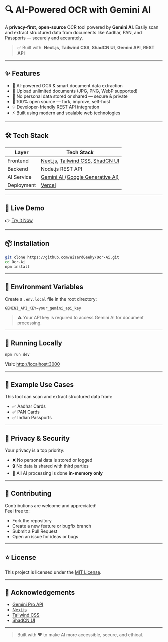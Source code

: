 
# 🔍 AI-Powered OCR with Gemini AI

A **privacy-first**, **open-source** OCR tool powered by **Gemini AI**. Easily scan and extract structured data from documents like Aadhar, PAN, and Passports — securely and accurately.

> ✅ Built with: **Next.js**, **Tailwind CSS**, **ShadCN UI**, **Gemini API**, **REST API**

---

## ✨ Features

- 🧠 AI-powered OCR & smart document data extraction
- 📸 Upload unlimited documents (JPG, PNG, WebP supported)
- 🔐 No personal data stored or shared — secure & private
- 🧩 100% open source — fork, improve, self-host
- 💡 Developer-friendly REST API integration
- ⚡ Built using modern and scalable web technologies

---

## 🛠️ Tech Stack

| Layer       | Tech Stack                                      |
|-------------|--------------------------------------------------|
| Frontend    | [Next.js](https://nextjs.org/), [Tailwind CSS](https://tailwindcss.com/), [ShadCN UI](https://ui.shadcn.com/) |
| Backend     | Node.js REST API                                 |
| AI Service  | [Gemini AI (Google Generative AI)](https://ai.google.dev/) |
| Deployment  | [Vercel](https://vercel.com/)                    |

---

## 🚀 Live Demo

👉 [Try it Now](https://ai-ocr-tool.vercel.app/)

---

## 📦 Installation

```bash
git clone https://github.com/WizardGeeky/Ocr-Ai.git
cd Ocr-Ai
npm install
```

---

## 🔐 Environment Variables

Create a `.env.local` file in the root directory:

```env
GEMINI_API_KEY=your_gemini_api_key
```

> ⚠️ Your API key is required to access Gemini AI for document processing.

---

## 🧪 Running Locally

```bash
npm run dev
```

Visit: [http://localhost:3000](http://localhost:3000)

---

## 🧾 Example Use Cases

This tool can scan and extract structured data from:

- ✅ Aadhar Cards  
- ✅ PAN Cards  
- ✅ Indian Passports  

---

## 🔐 Privacy & Security

Your privacy is a top priority:

- ❌ No personal data is stored or logged  
- 🔒 No data is shared with third parties  
- 💾 All AI processing is done **in-memory only**

---

## 🤝 Contributing

Contributions are welcome and appreciated!  
Feel free to:

- Fork the repository
- Create a new feature or bugfix branch
- Submit a Pull Request
- Open an issue for ideas or bugs

---

## ⭐ License

This project is licensed under the [MIT License](LICENSE).

---

## 🙌 Acknowledgements

- [Gemini Pro API](https://ai.google.dev/)
- [Next.js](https://nextjs.org/)
- [Tailwind CSS](https://tailwindcss.com/)
- [ShadCN UI](https://ui.shadcn.com/)

---

> Built with ❤️ to make AI more accessible, secure, and ethical.
